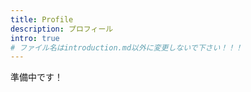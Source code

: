 ```yaml
---
title: Profile
description: プロフィール
intro: true
# ファイル名はintroduction.md以外に変更しないで下さい！！！
---
```


<div class="text-center">準備中です！</div>

